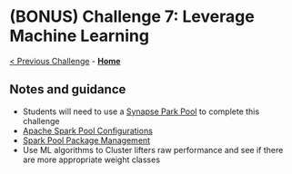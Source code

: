 # (BONUS) Challenge 7: Leverage Machine Learning

[< Previous Challenge](./06-new-data.md) - **[Home](../README.md)**

## Notes and guidance
- Students will need to use a [Synapse Park Pool](https://docs.microsoft.com/en-us/azure/synapse-analytics/quickstart-create-apache-spark-pool-studio) to complete this challenge
- [Apache Spark Pool Configurations](https://docs.microsoft.com/en-us/azure/synapse-analytics/spark/apache-spark-pool-configurations)
- [Spark Pool Package Management](https://docs.microsoft.com/en-us/azure/synapse-analytics/spark/apache-spark-azure-portal-add-libraries)
- Use ML algorithms to Cluster lifters raw performance and see if there are more appropriate weight classes